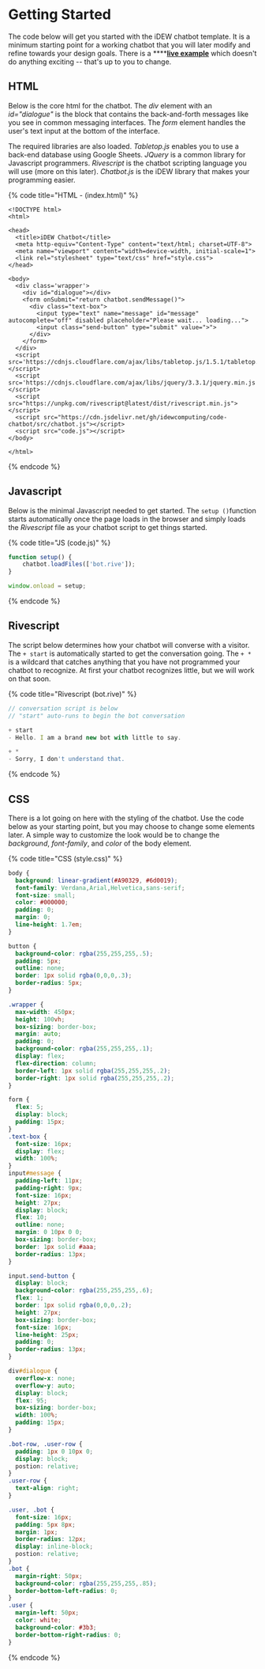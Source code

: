 # Getting Started

The code below will get you started with the iDEW chatbot template. It is a minimum starting point for a working chatbot that you will later modify and refine towards your design goals. There is a ****[**live example**](https://chatbot2018--jimlyst.repl.co/) which doesn't do anything exciting -- that's up to you to change.

## HTML

Below is the core html for the chatbot. The _div_ element with an _id="dialogue"_ is the block that contains the back-and-forth messages like you see in common messaging interfaces. The _form_ element handles the user's text input at the bottom of the interface. 

The required libraries are also loaded. _Tabletop.js_ enables you to use a back-end database using Google Sheets. _JQuery_ is a common library for Javascript programmers. _Rivescript_ is the chatbot scripting language you will use \(more on this later\). _Chatbot.js_ is the iDEW library that makes your programming easier.

{% code title="HTML - \(index.html\)" %}
```markup
<!DOCTYPE html>
<html>

<head>
  <title>iDEW Chatbot</title>
  <meta http-equiv="Content-Type" content="text/html; charset=UTF-8">
  <meta name="viewport" content="width=device-width, initial-scale=1">
  <link rel="stylesheet" type="text/css" href="style.css">
</head>

<body>
  <div class='wrapper'>
    <div id="dialogue"></div>
    <form onSubmit="return chatbot.sendMessage()">
      <div class="text-box">
        <input type="text" name="message" id="message" autocomplete="off" disabled placeholder="Please wait... loading...">
        <input class="send-button" type="submit" value=">">
      </div>
    </form>
  </div>
  <script src='https://cdnjs.cloudflare.com/ajax/libs/tabletop.js/1.5.1/tabletop.min.js'></script>
  <script src='https://cdnjs.cloudflare.com/ajax/libs/jquery/3.3.1/jquery.min.js'></script>
  <script src="https://unpkg.com/rivescript@latest/dist/rivescript.min.js"></script>
  <script src="https://cdn.jsdelivr.net/gh/idewcomputing/code-chatbot/src/chatbot.js"></script>
  <script src="code.js"></script>
</body>

</html>
```
{% endcode %}

## Javascript

Below is the minimal Javascript needed to get started. The `setup ()`function starts automatically once the page loads in the browser and simply loads the _Rivescript_ file as your chatbot script to get things started.

{% code title="JS \(code.js\)" %}
```javascript
function setup() {
	chatbot.loadFiles(['bot.rive']);
}

window.onload = setup;
```
{% endcode %}

## Rivescript

The script below determines how your chatbot will converse with a visitor. The `+ start` is automatically started to get the conversation going. The `+ *` is a wildcard that catches anything that you have not programmed your chatbot to recognize. At first your chatbot recognizes little, but we will work on that soon.

{% code title="Rivescript \(bot.rive\)" %}
```javascript
// conversation script is below
// "start" auto-runs to begin the bot conversation 

+ start 
- Hello. I am a brand new bot with little to say.

+ *
- Sorry, I don't understand that.
```
{% endcode %}

## CSS

There is a lot going on here with the styling of the chatbot. Use the code below as your starting point, but you may choose to change some elements later. A simple way to customize the look would be to change the _background_, _font-family_, and _color_ of the body element.

{% code title="CSS \(style.css\)" %}
```css
body {
  background: linear-gradient(#A90329, #6d0019);
  font-family: Verdana,Arial,Helvetica,sans-serif;
  font-size: small;
  color: #000000;
  padding: 0;
  margin: 0;
  line-height: 1.7em;
}

button {
  background-color: rgba(255,255,255,.5);
  padding: 5px;
  outline: none;
  border: 1px solid rgba(0,0,0,.3);
  border-radius: 5px;
}

.wrapper {
  max-width: 450px;
  height: 100vh;
  box-sizing: border-box;
  margin: auto;
  padding: 0;
  background-color: rgba(255,255,255,.1);
  display: flex;
  flex-direction: column;
  border-left: 1px solid rgba(255,255,255,.2);
  border-right: 1px solid rgba(255,255,255,.2);
}

form {
  flex: 5;
  display: block;
  padding: 15px;
}
.text-box {
  font-size: 16px;
  display: flex;
  width: 100%;
}
input#message {
  padding-left: 11px;
  padding-right: 9px;
  font-size: 16px;
  height: 27px;
  display: block;
  flex: 10;
  outline: none;
  margin: 0 10px 0 0;
  box-sizing: border-box;
  border: 1px solid #aaa;
  border-radius: 13px;
}

input.send-button {
  display: block;
  background-color: rgba(255,255,255,.6);
  flex: 1;
  border: 1px solid rgba(0,0,0,.2);
  height: 27px;
  box-sizing: border-box;
  font-size: 16px;
  line-height: 25px;
  padding: 0;
  border-radius: 13px;
}

div#dialogue {
  overflow-x: none;
  overflow-y: auto;
  display: block;
  flex: 95;
  box-sizing: border-box;
  width: 100%;
  padding: 15px;
}

.bot-row, .user-row {
  padding: 1px 0 10px 0;
  display: block;
  postion: relative;
}
.user-row {
  text-align: right;
}

.user, .bot {
  font-size: 16px;
  padding: 5px 8px;
  margin: 1px;
  border-radius: 12px;
  display: inline-block;
  postion: relative;
}
.bot {
  margin-right: 50px;
  background-color: rgba(255,255,255,.85);
  border-bottom-left-radius: 0;
}
.user {
  margin-left: 50px;
  color: white;
  background-color: #3b3; 
  border-bottom-right-radius: 0;
}
```
{% endcode %}

